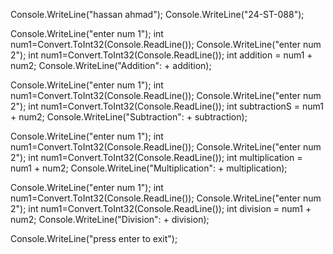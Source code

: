 Console.WriteLine("hassan ahmad");
Console.WriteLine("24-ST-088");

Console.WriteLine("enter num 1");
int num1=Convert.ToInt32(Console.ReadLine());
Console.WriteLine("enter num 2");
int num1=Convert.ToInt32(Console.ReadLine());
int addition = num1 + num2;
Console.WriteLine("Addition": + addition);


Console.WriteLine("enter num 1");
int num1=Convert.ToInt32(Console.ReadLine());
Console.WriteLine("enter num 2");
int num1=Convert.ToInt32(Console.ReadLine());
int subtractionS = num1 + num2;
Console.WriteLine("Subtraction": + subtraction);


Console.WriteLine("enter num 1");
int num1=Convert.ToInt32(Console.ReadLine());
Console.WriteLine("enter num 2");
int num1=Convert.ToInt32(Console.ReadLine());
int multiplication = num1 + num2;
Console.WriteLine("Multiplication": + multiplication);


Console.WriteLine("enter num 1");
int num1=Convert.ToInt32(Console.ReadLine());
Console.WriteLine("enter num 2");
int num1=Convert.ToInt32(Console.ReadLine());
int division = num1 + num2;
Console.WriteLine("Division": + division);

Console.WriteLine("press enter to exit");
